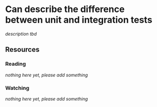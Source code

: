 # Can describe the difference between unit and integration tests
_description tbd_
## Resources
### Reading
_nothing here yet, please add something_
### Watching
_nothing here yet, please add something_
